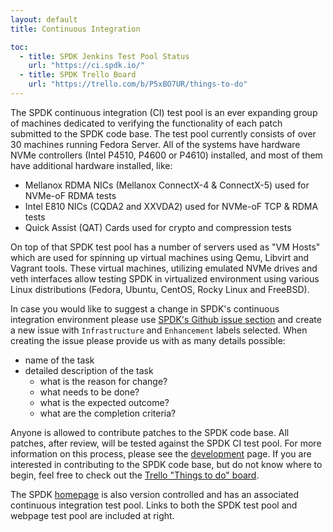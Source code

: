 ```yaml
---
layout: default
title: Continuous Integration

toc:
  - title: SPDK Jenkins Test Pool Status
    url: "https://ci.spdk.io/"
  - title: SPDK Trello Board
    url: "https://trello.com/b/P5xBO7UR/things-to-do"
---
```


The SPDK continuous integration (CI) test pool is an ever expanding group of machines dedicated to verifying the functionality of each patch submitted to the SPDK code base. The test pool currently consists of over 30 machines running Fedora Server. All of the systems have hardware NVMe controllers (Intel P4510, P4600 or P4610) installed, and most of them have additional hardware installed, like:

* Mellanox RDMA NICs (Mellanox ConnectX-4 & ConnectX-5) used for NVMe-oF RDMA tests
* Intel E810 NICs (CQDA2 and XXVDA2) used for NVMe-oF TCP & RDMA tests
* Quick Assist (QAT) Cards used for crypto and compression tests

On top of that SPDK test pool has a number of servers used as "VM Hosts" which are used for spinning up virtual machines using Qemu, Libvirt and Vagrant tools. These virtual machines, utilizing emulated NVMe drives and veth interfaces allow testing SPDK in virtualized environment using various Linux distributions (Fedora, Ubuntu, CentOS, Rocky Linux and FreeBSD).

In case you would like to suggest a change in SPDK's continuous integration environment please use [SPDK's Github issue section](https://github.com/spdk/spdk/issues) and create a new issue with `Infrastructure` and `Enhancement` labels selected. When creating the issue please provide us with as many details possible:

* name of the task
* detailed description of the task
  * what is the reason for change?
  * what needs to be done?
  * what is the expected outcome?
  * what are the completion criteria?

Anyone is allowed to contribute patches to the SPDK code base. All patches, after review, will be tested against the SPDK CI test pool. For more information on this process, please see the [development](http://www.spdk.io/development/) page. If you are interested in contributing to the SPDK code base, but do not know where to begin, feel free to check out the [Trello "Things to do" board](https://trello.com/b/P5xBO7UR/things-to-do).

The SPDK [homepage](http://www.spdk.io/) is also version controlled and has an associated continuous integration test pool. Links to both the SPDK test pool and webpage test pool are included at right.